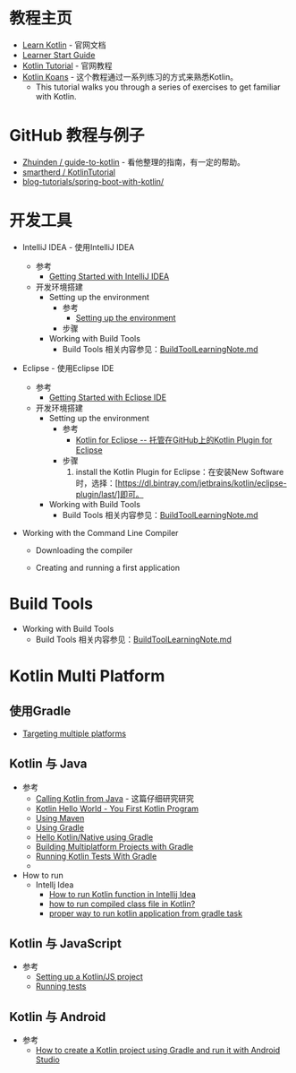 # 教程主页
   * [Learn Kotlin](https://kotlinlang.org/docs/reference/) - 官网文档<br>
   * [Learner Start Guide](https://www.jetbrains.com/help/education/learner-start-guide.html?_ga=2.184289766.1761524401.1587219426-659928135.1583293075&section=Kotlin%20Koans)<br>
   * [Kotlin Tutorial](https://kotlinlang.org/docs/tutorials/) - 官网教程<br>
   * [Kotlin Koans](https://kotlinlang.org/docs/tutorials/koans.html) - 这个教程通过一系列练习的方式来熟悉Kotlin。<br>
      - This tutorial walks you through a series of exercises to get familiar with Kotlin.<br>
# GitHub 教程与例子
   * [Zhuinden
/
guide-to-kotlin](https://github.com/Zhuinden/guide-to-kotlin) - 看他整理的指南，有一定的帮助。<br>
   * [smartherd
/
KotlinTutorial](https://github.com/smartherd/KotlinTutorial)<br>
   * [blog-tutorials/spring-boot-with-kotlin/
](https://github.com/rieckpil/blog-tutorials/tree/master/spring-boot-with-kotlin)<br>
# 开发工具
   * IntelliJ IDEA - 使用IntelliJ IDEA
      - 参考
         + [Getting Started with IntelliJ IDEA](https://kotlinlang.org/docs/tutorials/getting-started.html)<br>
      - 开发环境搭建
         + Setting up the environment
            - 参考
               + [Setting up the environment](https://kotlinlang.org/docs/tutorials/getting-started.html)<br>
            - 步骤
         + Working with Build Tools
            - Build Tools 相关内容参见：[BuildToolLearningNote.md](https://github.com/squirrel-nest/BuildToolLearningNote/blob/master/BuildToolLearningNote.md)<br>

   * Eclipse - 使用Eclipse IDE
      - 参考
         + [Getting Started with Eclipse IDE](https://kotlinlang.org/docs/tutorials/getting-started-eclipse.html)<br>
      - 开发环境搭建
         + Setting up the environment
            - 参考
               + [Kotlin for Eclipse -- 托管在GitHub上的Kotlin Plugin for Eclipse](https://github.com/JetBrains/kotlin-eclipse)<br>
            - 步骤
               1.  install the Kotlin Plugin for Eclipse：在安装New Software时，选择：[https://dl.bintray.com/jetbrains/kotlin/eclipse-plugin/last/]即可。
         + Working with Build Tools
            - Build Tools 相关内容参见：[BuildToolLearningNote.md](https://github.com/squirrel-nest/BuildToolLearningNote/blob/master/BuildToolLearningNote.md)<br>

   * Working with the Command Line Compiler
      - Downloading the compiler
      
      - Creating and running a first application
# Build Tools
   * Working with Build Tools
      + Build Tools 相关内容参见：[BuildToolLearningNote.md](https://github.com/squirrel-nest/BuildToolLearningNote/blob/master/BuildToolLearningNote.md)<br>
      
# Kotlin Multi Platform
## 使用Gradle
   * [Targeting multiple platforms﻿](https://kotlinlang.org/docs/gradle.html#targeting-multiple-platforms)<br>
## Kotlin 与 Java
   * 参考
      + [Calling Kotlin from Java](https://kotlinlang.org/docs/reference/java-to-kotlin-interop.html#package-level-functions) - 这篇仔细研究研究<br>
      + [Kotlin Hello World - You First Kotlin Program](https://www.programiz.com/kotlin-programming/hello-world)<br>
      + [Using Maven](https://kotlinlang.org/docs/reference/using-maven.html)<br>
      + [Using Gradle](https://kotlinlang.org/docs/reference/using-gradle.html)<br>
      + [Hello Kotlin/Native using Gradle](https://kotlinlang.org/docs/tutorials/native/using-gradle.html)<br>
      + [Building Multiplatform Projects with Gradle](https://kotlinlang.org/docs/reference/building-mpp-with-gradle.html)<br>
      + [Running Kotlin Tests With Gradle](https://www.petrikainulainen.net/programming/testing/running-kotlin-tests-with-gradle/)<br>
      + []()<br>
   * How to run
      + Intellj Idea
         - [How to run Kotlin function in Intellij Idea](https://stackoverflow.com/questions/44615237/how-to-run-kotlin-function-in-intellij-idea)<br>
         - [how to run compiled class file in Kotlin?](https://stackoverflow.com/questions/9355690/how-to-run-compiled-class-file-in-kotlin/26402542#26402542)<br>
         - [proper way to run kotlin application from gradle task](https://stackoverflow.com/questions/39576170/proper-way-to-run-kotlin-application-from-gradle-task)<br>
## Kotlin 与 JavaScript
   * 参考
      + [Setting up a Kotlin/JS project](https://kotlinlang.org/docs/reference/js-project-setup.html)<br>
      + [Running tests](https://kotlinlang.org/docs/tutorials/javascript/running-tests.html)<br>
## Kotlin 与 Android
   * 参考
      + [How to create a Kotlin project using Gradle and run it with Android Studio](https://dev.to/cutiko/how-to-create-a-kotlin-project-using-gradle-and-run-it-with-android-studio-4hac)<br>

